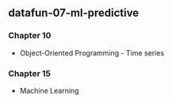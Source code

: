 ## datafun-07-ml-predictive
### Chapter 10
- Object-Oriented Programming - Time series
### Chapter 15
- Machine Learning
